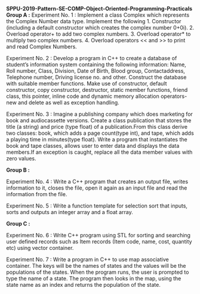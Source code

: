 **SPPU-2019-Pattern-SE-COMP-Object-Oriented-Programming-Practicals**
**Group A :**
Experiment No. 1 : Implement a class Complex which represents the Complex Number data type. Implement the following 1. Constructor (including a default constructor which creates the complex number 0+0i). 2. Overload operator+ to add two complex numbers. 3. Overload operator* to multiply two complex numbers. 4. Overload operators << and >> to print and read Complex Numbers.

Experiment No. 2 : Develop a program in C++ to create a database of student’s information system containing the following information: Name, Roll number, Class, Division, Date of Birth, Blood group, Contactaddress, Telephone number, Driving license no. and other. Construct the database with suitable member functions. Make use of constructor, default constructor, copy constructor, destructor, static member functions, friend class, this pointer, inline code and dynamic memory allocation operators-new and delete as well as exception handling.

Experiment No. 3 : Imagine a publishing company which does marketing for book and audiocassette versions. Create a class publication that stores the title (a string) and price (type float) of a publication.From this class derive two classes: book, which adds a page count(type int), and tape, which adds a playing time in minutes(type float). Write a program that instantiates the book and tape classes, allows user to enter data and displays the data members.If an exception is caught, replace all the data member values with zero values.

**Group B :**

Experiment No. 4 : Write a C++ program that creates an output file, writes information to it, closes the file, open it again as an input file and read the information from the file.

Experiment No. 5 : Write a function template for selection sort that inputs, sorts and outputs an integer array and a float array.

**Group C :**

Experiment No. 6 : Write C++ program using STL for sorting and searching user defined records such as Item records (Item code, name, cost, quantity etc) using vector container.

Experiment No. 7 : Write a program in C++ to use map associative container. The keys will be the names of states and the values will be the populations of the states. When the program runs, the user is prompted to type the name of a state. The program then looks in the map, using the state name as an index and returns the population of the state.

